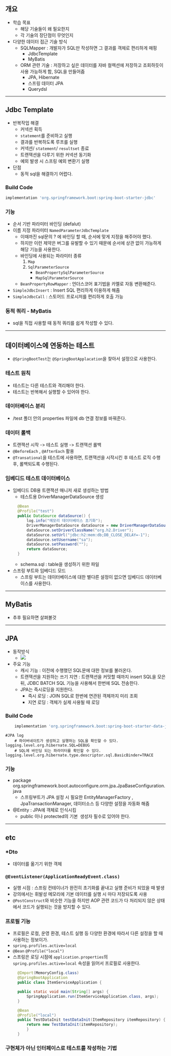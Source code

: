 ## 개요
- 학습 목표
    - 해당 기술들이 왜 필요한지
    - 각 기술의 장단점이 무엇인지
- 다양한 데이터 접근 기술 방식
    - SQLMapper : 개발자가 SQL만 작성하면 그 결과를 객체로 편리하게 매핑
        - JdbcTemplate
        - MyBatis
    - ORM 관련 기술 : 저장하고 싶은 데이터를 자바 컬렉션에 저장하고 조회하듯이 사용 가능하게 함, SQL을 만들어줌
        - JPA, Hibernate
        - 스프링 데이터 JPA
        - Querydsl
---
## Jdbc Template
- 반복작업 해결
  - 커넥션 획득
  - `statement`를 준비하고 실행
  - 결과를 반복하도록 루프를 실행
  - 커넥션/ `statement`/ `resultset` 종료
  - 트랜잭션을 다루기 위한 커넥션 동기화
  - 예외 발생 시 스프링 예외 변환기 실행
- 단점 
  - 동적 sql을 해결하기 어렵다.
  
### Build Code
```groovy
implementation 'org.springframework.boot:spring-boot-starter-jdbc'
```

### 기능
- 순서 기반 파라미터 바인딩 (defalut)
- 이름 지정 파라미터 `NamedParameterJdbcTemplate`
  - 이때까진 sql문의 ? 에 바인딩 할 때, 순서에 맞게 지정을 해주어야 했다.
  - 하지만 이런 제약은 버그를 유발할 수 있기 때문에 순서에 상관 없이 가능하게 해당 기능을 사용한다. 
  - 바인딩에 사용되는 파라미터 종류
    1. `Map`
    2. `SqlParameterSource`
       - `BeanPropertySqlParameterSource`
       - `MapSqlParameterSource`
  - `BeanPropertyRowMapper` : 언더스코어 표기법을 카멜로 자동 변환해준다.
- `SimpleJdbcInsert` : Insert SQL 편리하게 이용하게 해줌 
- `SimpleJdbcCall` : 스토어드 프로시저를 편리하게 호출 가능

### 동적 쿼리 - MyBatis 
- sql을 직접 사용할 때 동적 쿼리를 쉽게 작성할 수 있다. 

---
## 데이터베이스에 연동하는 테스트 
- `@SpringBootTest`는 `@SpringBootApplacation`을 찾아서 설정으로 사용한다.

### 테스트 원칙
- 테스트는 다른 테스트와 격리해야 한다.
- 테스트는 반복해서 실행할 수 있어야 한다.

### 데이터베이스 분리
- /test 폴더 안의 properties 파일에 db 연결 정보를 바꿔준다. 

### 데이터 롤백 
- 트랜잭션 시작 -> 테스트 실행 -> 트랜잭션 롤백 
- `@BeforeEach` , `@AfterEach` 활용
- `@Transational`을 테스트에 사용하면, 트랜잭션을 시작시킨 후 테스트 로직 수행 후, 롤백되도록 수행된다.

### 임베디드 테스트 데이터베이스
- 임베디드 DB용 트랜잭션 매니저 새로 생성하는 방법  
  - 테스트용 DriverManagerDataSource 생성
  ```java
    @Bean
    @Profile("test")
    public DataSource dataSource() {
        log.info("메모리 데이터베이스 초기화");
        DriverManagerDataSource dataSource = new DriverManagerDataSource();
        dataSource.setDriverClassName("org.h2.Driver");
        dataSource.setUrl("jdbc:h2:mem:db;DB_CLOSE_DELAY=-1");
        dataSource.setUsername("sa");
        dataSource.setPassword("");
        return dataSource;
    }
    ```
  - schema.sql : table을 생성하기 위한 파일
- 스프링 부트와 임베디드 모드 
  - 스프링 부트는 데이터베이스에 대한 별다른 설정이 없으면 임베디드 데이터베이스를 사용한다. 

---
## MyBatis
- 추후 필요하면 살펴볼것 

---
## JPA
- 동작방식
    - <img src="img/JPA동작.png">
- 주요 기능
  - 캐시 기능 : 이전에 수행했던 SQL문에 대한 정보를 불러온다.
  - 트랜잭션을 지원하는 쓰기 지연 : 트랜잭션을 커밋할 때까지 insert SQL을 모은 뒤, JDBC BATCH SQL 기능을 사용해서 한번에 SQL 전송한다.
  - JPA는 즉시로딩을 지원한다.
    - 즉시 로딩 : JOIN SQL로 한번에 연관된 객체까지 미리 조회
    - 지연 로딩 : 객체가 실제 사용될 때 로딩 
### Build Code
```groovy
	implementation 'org.springframework.boot:spring-boot-starter-data-jpa'
```
```properties
#JPA log
    # 하이버네이트가 생성하고 실행하는 SQL을 확인할 수 있다.
logging.level.org.hibernate.SQL=DEBUG
    # SQL에 바인딩 되는 파라미터를 확인할 수 있다.
logging.level.org.hibernate.type.descriptor.sql.BasicBinder=TRACE

```
### 기능
- package org.springframework.boot.autoconfigure.orm.jpa.JpaBaseConfiguration.java
  - 스프링부트가 JPA 설정 시 필요한 EntityManagerFactory , JpaTransactionManager, 데이터소스 등 다양한 설정을 자동화 해줌 
- @Entity : JPA에 객체로 인식시킴 
  - public 이나 protected의 기본` `생성자 필수로 있어야 한다.
---
## etc
### *Dto
- 데이터를 옮기기 위한 객체 
### `@EventListener(ApplicationReadyEvent.class)`
- 실행 시점 : 스프링 컨테이너가 완전히 초기화를 끝내고 실행 준비가 되었을 때 발생
- 강의에서는 휘발성 메모리에 기본 데이터를 실행 시 마다 저장되도록 사용 
- `@PostConstruct`와 비슷한 기능을 하지만 AOP 관련 코드가 다 처리되지 않은 상태에서 코드가 실행되는 것을 방지할 수 있다.
### 프로필 기능
- 프로필은 로컬, 운영 환경, 테스트 실행 등 다양한 환경에 따라서 다른 설정을 할 때 사용하는 정보이가. 
- `spring.profiles.active=local`
- `@Bean` `@Profile("local")`
- 스프링은 로딩 시점에 `application.properties`의 `spring.profiles.active=local` 속성을 읽어서 프로필로 사용한다.
  ```java
    @Import(MemoryConfig.class)
    @SpringBootApplication
    public class ItemServiceApplication {

    public static void main(String[] args) {
        SpringApplication.run(ItemServiceApplication.class, args);
    }

    @Bean
    @Profile("local")
    public TestDataInit testDataInit(ItemRepository itemRepository) {
        return new TestDataInit(itemRepository);
        }
    }
    ```
### 구현체가 아닌 인터페이스로 테스트를 작성하는 기법

